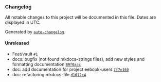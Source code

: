 ### Changelog

All notable changes to this project will be documented in this file. Dates are displayed in UTC.

Generated by [`auto-changelog`](https://github.com/CookPete/auto-changelog).

#### Unreleased

- Feat/vault [`#1`](https://gitlab.com/macalistervadim/eebook-users/merge_requests/1)
- docs: bugfix (not found mkdocs-strings files), add new styles and formatting documentation [`89f0aac`](https://gitlab.com/macalistervadim/eebook-users/commit/89f0aac2adf0d930a7675a977dc852ba8019cffe)
- doc: add documentation for project eebook-users [`7f7e160`](https://gitlab.com/macalistervadim/eebook-users/commit/7f7e16049aed2d12439a1dbdf43fe7f36bc277cb)
- doc: refactoring mkdocs-file [`d1612c4`](https://gitlab.com/macalistervadim/eebook-users/commit/d1612c41c59aa6e1c86dd93e52974fe07912ffde)
